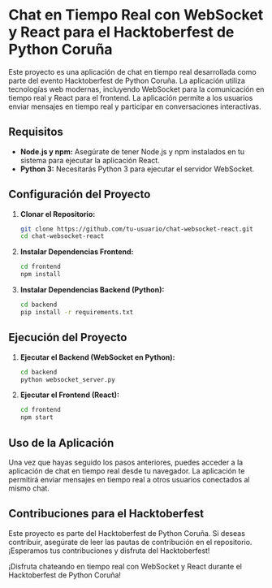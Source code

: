 # Chat en Tiempo Real con WebSocket y React para el Hacktoberfest de Python Coruña

Este proyecto es una aplicación de chat en tiempo real desarrollada como parte del evento Hacktoberfest de Python Coruña. La aplicación utiliza tecnologías web modernas, incluyendo WebSocket para la comunicación en tiempo real y React para el frontend. La aplicación permite a los usuarios enviar mensajes en tiempo real y participar en conversaciones interactivas.

## Requisitos

- **Node.js y npm:** Asegúrate de tener Node.js y npm instalados en tu sistema para ejecutar la aplicación React.
- **Python 3:** Necesitarás Python 3 para ejecutar el servidor WebSocket.

## Configuración del Proyecto

1. **Clonar el Repositorio:**

    ```bash
    git clone https://github.com/tu-usuario/chat-websocket-react.git
    cd chat-websocket-react
    ```

2. **Instalar Dependencias Frontend:**

    ```bash
    cd frontend
    npm install
    ```

3. **Instalar Dependencias Backend (Python):**

    ```bash
    cd backend
    pip install -r requirements.txt
    ```

## Ejecución del Proyecto

1. **Ejecutar el Backend (WebSocket en Python):**

    ```bash
    cd backend
    python websocket_server.py
    ```

2. **Ejecutar el Frontend (React):**

    ```bash
    cd frontend
    npm start
    ```

## Uso de la Aplicación

Una vez que hayas seguido los pasos anteriores, puedes acceder a la aplicación de chat en tiempo real desde tu navegador. La aplicación te permitirá enviar mensajes en tiempo real a otros usuarios conectados al mismo chat.

## Contribuciones para el Hacktoberfest

Este proyecto es parte del Hacktoberfest de Python Coruña. Si deseas contribuir, asegúrate de leer las pautas de contribución en el repositorio. ¡Esperamos tus contribuciones y disfruta del Hacktoberfest!

¡Disfruta chateando en tiempo real con WebSocket y React durante el Hacktoberfest de Python Coruña!
